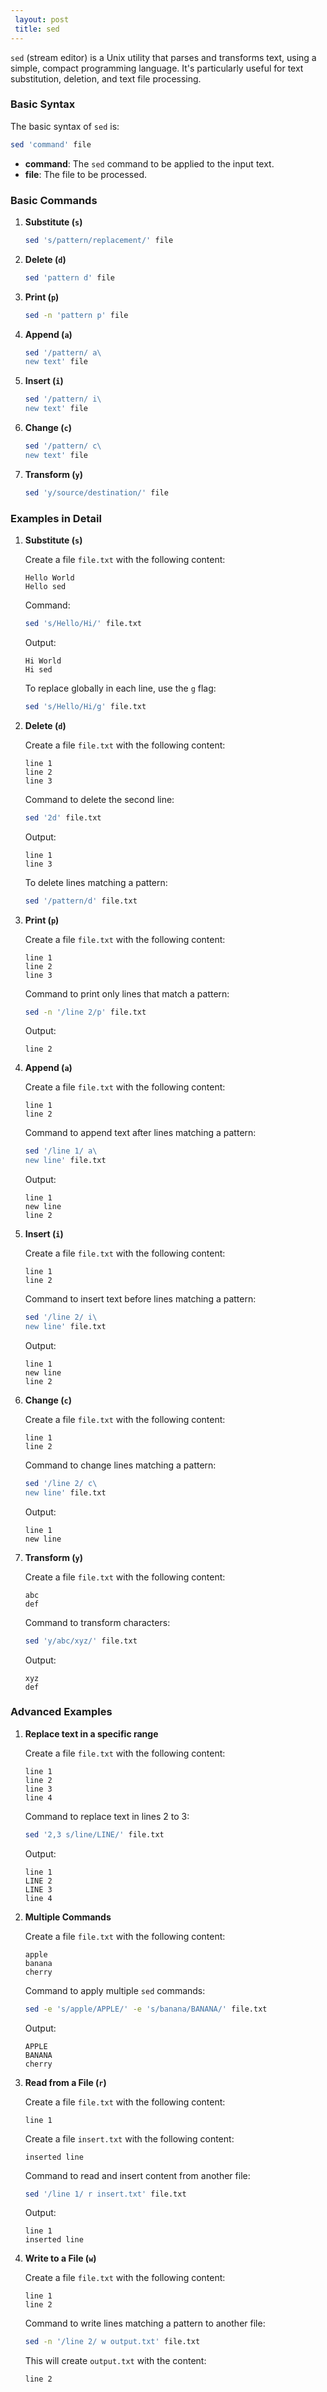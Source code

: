```yaml
---
 layout: post
 title: sed
---
```


`sed` (stream editor) is a Unix utility that parses and transforms text, using a simple, compact programming language. It's particularly useful for text substitution, deletion, and text file processing.

### Basic Syntax

The basic syntax of `sed` is:

```sh
sed 'command' file
```

- **command**: The `sed` command to be applied to the input text.
- **file**: The file to be processed.

### Basic Commands

1. **Substitute (`s`)**

   ```sh
   sed 's/pattern/replacement/' file
   ```

2. **Delete (`d`)**

   ```sh
   sed 'pattern d' file
   ```

3. **Print (`p`)**

   ```sh
   sed -n 'pattern p' file
   ```

4. **Append (`a`)**

   ```sh
   sed '/pattern/ a\
   new text' file
   ```

5. **Insert (`i`)**

   ```sh
   sed '/pattern/ i\
   new text' file
   ```

6. **Change (`c`)**

   ```sh
   sed '/pattern/ c\
   new text' file
   ```

7. **Transform (`y`)**

   ```sh
   sed 'y/source/destination/' file
   ```

### Examples in Detail

1. **Substitute (`s`)**

   Create a file `file.txt` with the following content:
   
   ```
   Hello World
   Hello sed
   ```
   
   Command:
   
   ```sh
   sed 's/Hello/Hi/' file.txt
   ```
   
   Output:
   
   ```
   Hi World
   Hi sed
   ```

   To replace globally in each line, use the `g` flag:
   
   ```sh
   sed 's/Hello/Hi/g' file.txt
   ```

2. **Delete (`d`)**

   Create a file `file.txt` with the following content:
   
   ```
   line 1
   line 2
   line 3
   ```
   
   Command to delete the second line:
   
   ```sh
   sed '2d' file.txt
   ```
   
   Output:
   
   ```
   line 1
   line 3
   ```

   To delete lines matching a pattern:
   
   ```sh
   sed '/pattern/d' file.txt
   ```

3. **Print (`p`)**

   Create a file `file.txt` with the following content:
   
   ```
   line 1
   line 2
   line 3
   ```
   
   Command to print only lines that match a pattern:
   
   ```sh
   sed -n '/line 2/p' file.txt
   ```
   
   Output:
   
   ```
   line 2
   ```

4. **Append (`a`)**

   Create a file `file.txt` with the following content:
   
   ```
   line 1
   line 2
   ```
   
   Command to append text after lines matching a pattern:
   
   ```sh
   sed '/line 1/ a\
   new line' file.txt
   ```
   
   Output:
   
   ```
   line 1
   new line
   line 2
   ```

5. **Insert (`i`)**

   Create a file `file.txt` with the following content:
   
   ```
   line 1
   line 2
   ```
   
   Command to insert text before lines matching a pattern:
   
   ```sh
   sed '/line 2/ i\
   new line' file.txt
   ```
   
   Output:
   
   ```
   line 1
   new line
   line 2
   ```

6. **Change (`c`)**

   Create a file `file.txt` with the following content:
   
   ```
   line 1
   line 2
   ```
   
   Command to change lines matching a pattern:
   
   ```sh
   sed '/line 2/ c\
   new line' file.txt
   ```
   
   Output:
   
   ```
   line 1
   new line
   ```

7. **Transform (`y`)**

   Create a file `file.txt` with the following content:
   
   ```
   abc
   def
   ```
   
   Command to transform characters:
   
   ```sh
   sed 'y/abc/xyz/' file.txt
   ```
   
   Output:
   
   ```
   xyz
   def
   ```

### Advanced Examples

1. **Replace text in a specific range**

   Create a file `file.txt` with the following content:
   
   ```
   line 1
   line 2
   line 3
   line 4
   ```
   
   Command to replace text in lines 2 to 3:
   
   ```sh
   sed '2,3 s/line/LINE/' file.txt
   ```
   
   Output:
   
   ```
   line 1
   LINE 2
   LINE 3
   line 4
   ```

2. **Multiple Commands**

   Create a file `file.txt` with the following content:
   
   ```
   apple
   banana
   cherry
   ```
   
   Command to apply multiple `sed` commands:
   
   ```sh
   sed -e 's/apple/APPLE/' -e 's/banana/BANANA/' file.txt
   ```
   
   Output:
   
   ```
   APPLE
   BANANA
   cherry
   ```

3. **Read from a File (`r`)**

   Create a file `file.txt` with the following content:
   
   ```
   line 1
   ```
   
   Create a file `insert.txt` with the following content:
   
   ```
   inserted line
   ```
   
   Command to read and insert content from another file:
   
   ```sh
   sed '/line 1/ r insert.txt' file.txt
   ```
   
   Output:
   
   ```
   line 1
   inserted line
   ```

4. **Write to a File (`w`)**

   Create a file `file.txt` with the following content:
   
   ```
   line 1
   line 2
   ```
   
   Command to write lines matching a pattern to another file:
   
   ```sh
   sed -n '/line 2/ w output.txt' file.txt
   ```
   
   This will create `output.txt` with the content:
   
   ```
   line 2
   ```